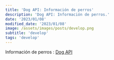 ```yaml
---
title: 'Dog API: Información de perros'
description: 'Dog API: Información de perros.'
date: '2023/01/08'
modified_date: '2023/01/08'
image: /assets/images/posts/develop.png
subtitle: 'develop'
tags: 'develop'
---
```


Información de perros : [Dog API](https://dogapi.dog/)
